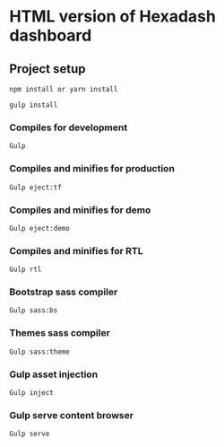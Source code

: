 # HTML version of Hexadash dashboard
## Project setup
```
npm install or yarn install
```
```
gulp install
```

### Compiles for development
```
Gulp
```

### Compiles and minifies for production
```
Gulp eject:tf
```

### Compiles and minifies for demo
```
Gulp eject:demo
```

### Compiles and minifies for RTL
```
Gulp rtl
```
### Bootstrap sass compiler
```
Gulp sass:bs
```

### Themes sass compiler
```
Gulp sass:theme
```

### Gulp asset injection
```
Gulp inject
```

### Gulp serve content browser
```
Gulp serve
```
